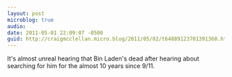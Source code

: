 ```yaml
---
layout: post
microblog: true
audio: 
date: 2011-05-01 22:09:07 -0500
guid: http://craigmcclellan.micro.blog/2011/05/02/t64889123701391360.html
---
```

It's almost unreal hearing that Bin Laden's dead after hearing about searching for him for the almost 10 years since 9/11.
